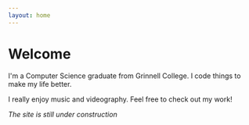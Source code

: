 ```yaml
---
layout: home
---
```

# Welcome


I'm a Computer Science graduate from Grinnell College. I code things to make my life better.

I really enjoy music and videography. Feel free to check out my work!

*The site is still under construction*
